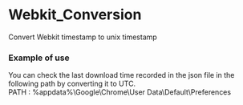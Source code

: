# Webkit_Conversion
 Convert Webkit timestamp to unix timestamp
 
### Example of use
You can check the last download time recorded in the json file in the following path by converting it to UTC.
<br>PATH : %appdata%\Google\Chrome\User Data\Default\Preferences
